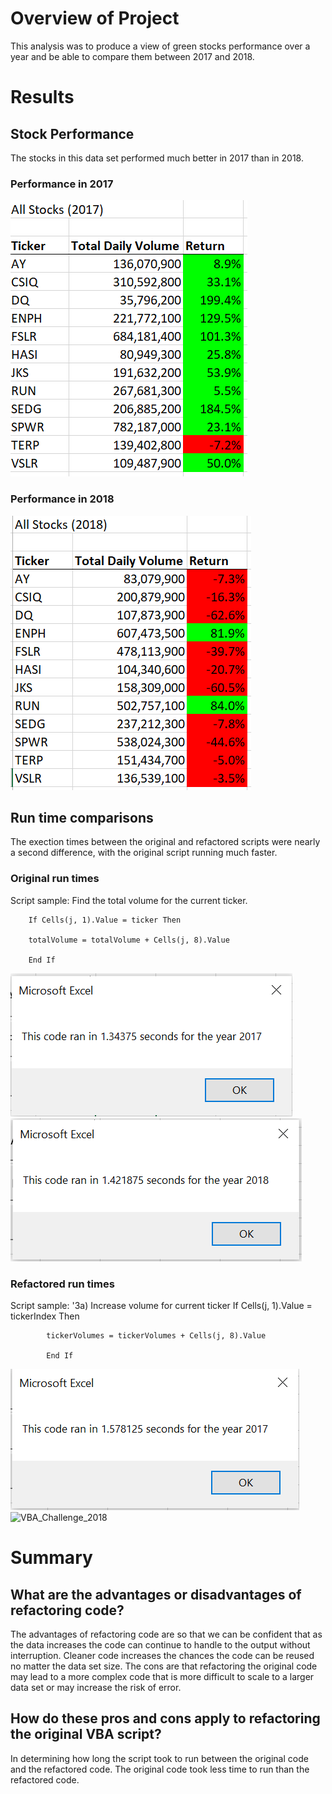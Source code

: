 # Overview of Project
This analysis was to produce a view of green stocks performance over a year and be able to compare them between 2017 and 2018. 


# Results

## Stock Performance

The stocks in this data set performed much better in 2017 than in 2018. 

### Performance in 2017
![VBA_Challenge_Output2017](/Resources/VBA_Challenge_Output2017.png)

### Performance in 2018

![VBA_Challenge_Output2018](/Resources/VBA_Challenge_Output2018.png)

## Run time comparisons
The exection times between the original and refactored scripts were nearly a second difference, with the original script running much faster. 

### Original run times

Script sample:
Find the total volume for the current ticker.
    
        If Cells(j, 1).Value = ticker Then
        
        totalVolume = totalVolume + Cells(j, 8).Value
        
        End If

![VBA_Original_2017](/Resources/VBA_Original_2017.png)
![VBA_Original_2018](/Resources/VBA_Original_2018.png)

### Refactored run times 

Script sample:
'3a) Increase volume for current ticker
          If Cells(j, 1).Value = tickerIndex Then
        
            tickerVolumes = tickerVolumes + Cells(j, 8).Value
        
            End If 

![VBA_Challenge_2017](/Resources/VBA_Challenge_2017.png)
![VBA_Challenge_2018](/Resources/VBA_Challenge_2018.png)


# Summary

## What are the advantages or disadvantages of refactoring code?
The advantages of refactoring code are so that we can be confident that as the data increases the code can continue to handle to the output without interruption. Cleaner code increases the chances the code can be reused no matter the data set size. The cons are that refactoring the original code may lead to a more complex code that is more difficult to scale to a larger data set or may increase the risk of error. 


## How do these pros and cons apply to refactoring the original VBA script?
In determining how long the script took to run between the original code and the refactored code. The original code took less time to run than the refactored code.
